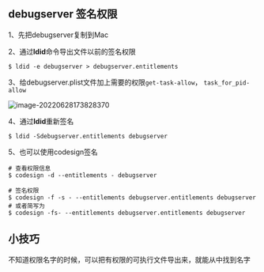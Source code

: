 ## debugserver 签名权限

1、先把debugserver复制到Mac

2、通过**ldid**命令导出文件以前的签名权限

```
$ ldid -e debugserver > debugserver.entitlements
```

3、给debugserver.plist文件加上需要的权限`get-task-allow`， `task_for_pid-allow`

![image-20220628173828370](http://xingyajie.oss-cn-hangzhou.aliyuncs.com/uPic/image-20220628173828370.png)

4、通过**ldid**重新签名

```
$ ldid -Sdebugserver.entitlements debugserver
```

5、也可以使用codesign签名

```
# 查看权限信息
$ codesign -d --entitlements - debugserver

# 签名权限
$ codesign -f -s - --entitlements debugserver.entitlements debugserver 
# 或者简写为
$ codesign -fs- --entitlements debugserver.entitlements debugserver
```

## 小技巧

不知道权限名字的时候，可以把有权限的可执行文件导出来，就能从中找到名字